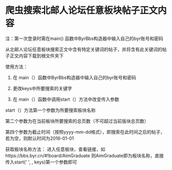 
# 爬虫搜索北邮人论坛任意板块帖子正文内容
注：第一次登录时需在main() 函数中ByrBbs构造器中输入自己的byr账号和密码

从北邮人论坛任意板块搜索正文中含有特定关键词的帖子，并将含有此关键词的帖子正文内容下载到根文件夹下

使用方法：
1. 在 main（）函数中ByrBbs构造器中输入自己的byr账号和密码

2. 更改keys中所要搜索的关键字

3. 在 main（）函数中调用start（）方法中改变传入参数

start（）方法第一个参数为所要搜索板块名称

第二个参数为在当前板块所要搜索的总页数（不可超过当前版块总页数）

第四个参数为截止时间（按照yyyy-mm-dd格式），即搜索在此时间之后的帖子，若为空，则默认时间为2016-01-01


获取板块名称方法：
进入任意板块，查看链接，如https://bbs.byr.cn/#!board/AimGraduate
则AimGraduate即为板块名称，直接传入start(' ',  , keys)第一个参数即可



